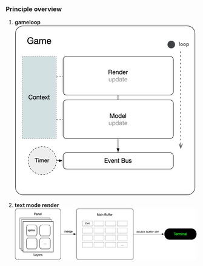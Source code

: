 ### Principle overview
1. **gameloop**
![gameloop](./p1.jpg)

2. **text mode render**
![textrender](./p2.jpg)
